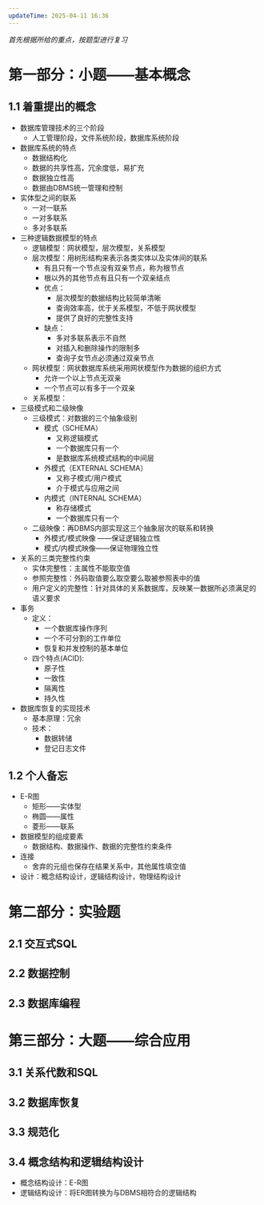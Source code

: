 ```yaml
---
updateTime: 2025-04-11 16:36
---
```

*首先根据所给的重点，按题型进行复习*  
# 第一部分：小题——基本概念  
## 1.1 着重提出的概念  
* 数据库管理技术的三个阶段  
	* 人工管理阶段，文件系统阶段，数据库系统阶段  
* 数据库系统的特点  
	* 数据结构化  
	* 数据的共享性高，冗余度低，易扩充  
	* 数据独立性高  
	* 数据由DBMS统一管理和控制  
* 实体型之间的联系  
	* 一对一联系  
	* 一对多联系  
	* 多对多联系  
* 三种逻辑数据模型的特点  
	* 逻辑模型：网状模型，层次模型，关系模型  
	* 层次模型：用树形结构来表示各类实体以及实体间的联系  
		* 有且只有一个节点没有双亲节点，称为根节点  
		* 根以外的其他节点有且只有一个双亲结点  
		* 优点：  
			* 层次模型的数据结构比较简单清晰  
			* 查询效率高，优于关系模型，不低于网状模型  
			* 提供了良好的完整性支持  
		* 缺点：  
			* 多对多联系表示不自然  
			* 对插入和删除操作的限制多  
			* 查询子女节点必须通过双亲节点  
	* 网状模型：网状数据库系统采用网状模型作为数据的组织方式  
		* 允许一个以上节点无双亲  
		* 一个节点可以有多于一个双亲  
	* 关系模型：
* 三级模式和二级映像  
	* 三级模式：对数据的三个抽象级别  
		* 模式（SCHEMA）  
			* 又称逻辑模式  
			* 一个数据库只有一个  
			* 是数据库系统模式结构的中间层  
		* 外模式（EXTERNAL SCHEMA）  
			* 又称子模式/用户模式  
			* 介于模式与应用之间  
		* 内模式（INTERNAL SCHEMA）  
			* 称存储模式  
			* 一个数据库只有一个  
	* 二级映像：再DBMS内部实现这三个抽象层次的联系和转换    
		* 外模式/模式映像 ——保证逻辑独立性   
		* 模式/内模式映像——保证物理独立性    
* 关系的三类完整性约束  
	* 实体完整性：主属性不能取空值    
	* 参照完整性：外码取值要么取空要么取被参照表中的值
	* 用户定义的完整性：针对具体的关系数据库，反映某一数据所必须满足的语义要求  
* 事务  
	* 定义：  
		* 一个数据库操作序列  
		* 一个不可分割的工作单位  
		* 恢复和并发控制的基本单位  
	* 四个特点(ACID):  
		* 原子性  
		* 一致性  
		* 隔离性  
		* 持久性  
* 数据库恢复的实现技术  
	* 基本原理：冗余  
	* 技术：  
		* 数据转储  
		* 登记日志文件
## 1.2 个人备忘  
* E-R图  
	* 矩形——实体型  
	* 椭圆——属性  
	* 菱形——联系  
* 数据模型的组成要素  
	* 数据结构、数据操作、数据的完整性约束条件  
* 连接  
	* 舍弃的元组也保存在结果关系中，其他属性填空值  
* 设计：概念结构设计，逻辑结构设计，物理结构设计  
# 第二部分：实验题  
## 2.1 交互式SQL  
## 2.2 数据控制  
## 2.3 数据库编程  
# 第三部分：大题——综合应用  
## 3.1 关系代数和SQL  
## 3.2 数据库恢复  
## 3.3 规范化  
## 3.4 概念结构和逻辑结构设计  
* 概念结构设计：E-R图  
* 逻辑结构设计：将ER图转换为与DBMS相符合的逻辑结构

